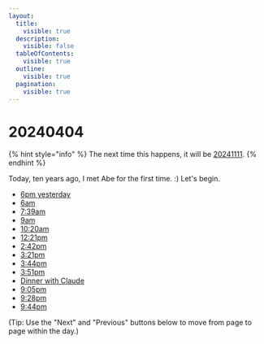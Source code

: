 ```yaml
---
layout:
  title:
    visible: true
  description:
    visible: false
  tableOfContents:
    visible: true
  outline:
    visible: true
  pagination:
    visible: true
---
```


# 20240404

{% hint style="info" %}
The next time this happens, it will be [20241111](../../11/11.md).
{% endhint %}

Today, ten years ago, I met Abe for the first time. :) Let's begin.

* [6pm yesterday](6pm-yesterday.md)
* [6am](6am.md)
* [7:39am](7-39am.md)
* [9am](9am.md)
* [10:20am](10-20am.md)
* [12:21pm](12-21pm.md)
* [2:42pm](2-42pm.md)
* [3:21pm](3-21pm.md)
* [3:44pm](3-44pm.md)
* [3:51pm](3-51pm.md)
* [Dinner with Claude](dinner-with-claude.md)
* [9:05pm](9-05pm.md)
* [9:28pm](9-28pm.md)
* [9:44pm](9-44pm.md)

(Tip: Use the "Next" and "Previous" buttons below to move from page to page within the day.)
